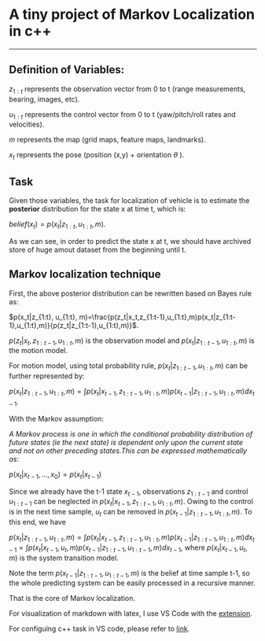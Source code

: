 # A tiny project of Markov Localization in c++ 

---

## Definition of Variables:

$z_{1:t}$ represents the observation vector from 0 to t (range measurements, bearing, images, etc).

$u_{1:t}$ represents the control vector from 0 to t (yaw/pitch/roll rates and velocities).

$m$ represents the map (grid maps, feature maps, landmarks).

$x_t$ represents the pose (position (x,y) + orientation $\theta$ ).

## Task

Given those variables, the task for localization of vehicle is to estimate the **posterior** distribution for the state x at time t, which is:

$belief(x_t)=p(x_t|z_{1:t}, u_{1:t}, m)$.

As we can see, in order to predict the state x at t, we should have archived store of huge amout dataset from the beginning until t.  

## Markov localization technique

First, the above posterior distribution can be rewritten based on Bayes rule as:

$p(x_t|z_{1:t}, u_{1:t}, m)=\frac{p(z_t|x_t,z_{1:t-1},u_{1:t},m)p(x_t|z_{1:t-1},u_{1:t},m)}{p(z_t|z_{1:t-1},u_{1:t},m)}$.

$p(z_t|x_t,z_{1:t-1},u_{1:t},m)$ is the observation model and $p(x_t|z_{1:t-1},u_{1:t},m)$ is the motion model.

For motion model, using total probability rule, $p(x_t|z_{1:t-1},u_{1:t},m)$ can be further represented by:

$p(x_t|z_{1:t-1},u_{1:t},m)=\int p(x_t|x_{t-1},z_{1:t-1},u_{1:t},m)p(x_{t-1}|z_{1:t-1},u_{1:t},m)dx_{t-1}$.

With the Markov assumption:

*A Markov process is one in which the conditional probability distribution of future states (ie the next state) is dependent only upon the current state and not on other preceding states.This can be expressed mathematically as:*

$p(x_t|x_{t-1},...,x_0)=p(x_t|x_{t-1})$

Since we already have the t-1 state $x_{t-1}$, observations $z_{1:t-1}$ and control $u_{1:t-1}$ can be neglected in $p(x_t|x_{t-1},z_{1:t-1},u_{1:t},m)$. Owing to the control is in the next time sample, $u_t$ can be removed in $p(x_{t-1}|z_{1:t-1},u_{1:t},m)$. To this end, we have 

$p(x_t|z_{1:t-1},u_{1:t},m)=\int p(x_t|x_{t-1},z_{1:t-1},u_{1:t},m)p(x_{t-1}|z_{1:t-1},u_{1:t},m)dx_{t-1}=\int p(x_t|x_{t-1},u_t,m)p(x_{t-1}|z_{1:t-1},u_{1:t-1},m)dx_{t-1}$,
where $p(x_t|x_{t-1},u_t,m)$ is the system transition model.

Note the term $p(x_{t-1}|z_{1:t-1},u_{1:t-1},m)$ is the belief at time sample t-1, so the whole predicting system can be easily processed in a recursive manner. 

That is the core of Markov localization.


For visualization of markdown with latex, I use VS Code with the [extension](https://marketplace.visualstudio.com/items?itemName=yzhang.markdown-all-in-one).

For configuing c++ task in VS code, please refer to [link](https://code.visualstudio.com/docs/languages/cpp).



